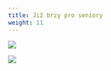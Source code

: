 ```yaml
---
title: Již brzy pro seniory
weight: 11
---
```

![](/images/uploads/2020-05-28_obec_db_vgv_jarni_autobusovy_vylet.jpg)

![](/images/uploads/2020-03-05_vgv_beseda-tomsova.jpg)
